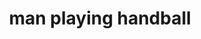 ---
layout: smileys&emotion
title: man playing handball
emoji: man_playing_handball
permalink: 🤾‍♂️.html
image: assets/img/3moji/man_playing_handball.png
---